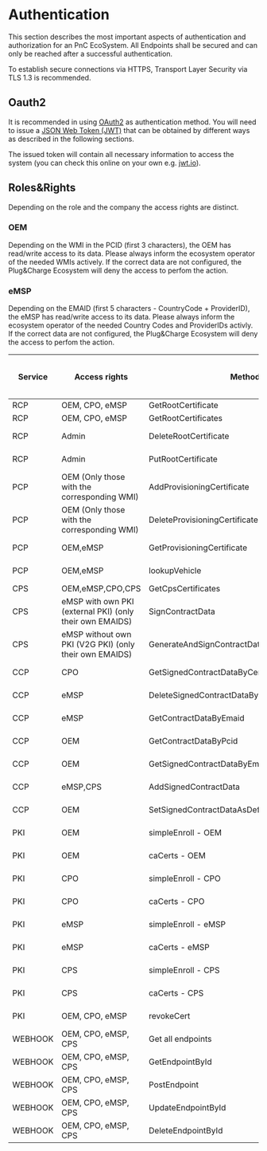# Authentication

This section describes the most important aspects of authentication and authorization for an PnC EcoSystem. All Endpoints shall be secured and can only be reached after a successful authentication. 

To establish secure connections via HTTPS, Transport Layer Security via TLS 1.3 is recommended.

## Oauth2

It is recommended in using [OAuth2](https://tools.ietf.org/html/rfc6749) as authentication method. You will need to issue a [JSON Web Token (JWT)](https://tools.ietf.org/html/rfc7519) that can be obtained by different ways as described in the following sections. 

The issued token will contain all necessary information to access the system (you can check this online on your own e.g. [jwt.io](https://jwt.io/)). 

## Roles&Rights

Depending on the role and the company the access rights are distinct. 

### OEM
Depending on the WMI in the PCID (first 3 characters), the OEM has read/write access to its data. Please always inform the ecosystem operator of the needed WMIs actively. If the correct data are not configured, the Plug&Charge Ecosystem will deny the access to perfom the action.

### eMSP
Depending on the EMAID (first 5 characters - CountryCode + ProviderID), the eMSP has read/write access to its data. Please always inform the ecosystem operator of the needed Country Codes and ProviderIDs activly. If the correct data are not configured, the Plug&Charge Ecosystem will deny the access to perfom the action.

| Service | Access rights                                            | Method                                            | Access Rights | OEM       | CPO       | eMSP with own PKI | eMSP without own PKI | CPS       |
|---------|----------------------------------------------------------|---------------------------------------------------|---------------|-----------|-----------|-------------------|----------------------|-----------|
| RCP     | OEM, CPO, eMSP                                           | GetRootCertificate                                | Read          | Access    | Access    | Access            | Access               | Access    |
| RCP     | OEM, CPO, eMSP                                           | GetRootCertificates                               | Read          | Access    | Access    | Access            | Access               | Access    |
| RCP     | Admin                                                    | DeleteRootCertificate                             | write         | No Access | No Access | No Access         | No Access            | No Access |
| RCP     | Admin                                                    | PutRootCertificate                                | write         | No Access | No Access | No Access         | No Access            | No Access |
| PCP     | OEM (Only those with the corresponding WMI)              | AddProvisioningCertificate                        | Write         | Access    | No Access | No Access         | No Access            | No Access |
| PCP     | OEM (Only those with the corresponding WMI)              | DeleteProvisioningCertificate                     | Delete        | Access    | No Access | No Access         | No Access            | No Access |
| PCP     | OEM,eMSP                                                 | GetProvisioningCertificate                        | Read          | Access    | No Access | Access            | Access               | Access    |
| PCP     | OEM,eMSP                                                 | lookupVehicle                                     | Read          | Access    | No Access | Access            | Access               | Access    |
| CPS     | OEM,eMSP,CPO,CPS                                         | GetCpsCertificates                                | Read          | Access    | Access    | Access            | Access               | Access    |
| CPS     | eMSP with own PKI (external PKI) (only their own EMAIDS) | SignContractData                                  | Write         | No Access | No Access | Access            | No Access            | No Access |
| CPS     | eMSP without own PKI (V2G PKI) (only their own EMAIDS)   | GenerateAndSignContractData                       | Write         | No Access | No Access | No Access         | Access               | No Access |
| CCP     | CPO                                                      | GetSignedContractDataByCertificateInstallationReq | Read          | No Access | Access    | No Access         | No Access            | No Access |
| CCP     | eMSP                                                     | DeleteSignedContractDataByEmaid                   | Delete        | No Access | No Access | Access            | Access               | No Access |
| CCP     | eMSP                                                     | GetContractDataByEmaid                            | Read          | No Access | No Access | Access            | Access               | No Access |
| CCP     | OEM                                                      | GetContractDataByPcid                             | Read          | Access    | No Access | No Access         | No Access            | No Access |
| CCP     | OEM                                                      | GetSignedContractDataByEmaidAndPcid               | Read          | Access    | No Access | No Access         | No Access            | No Access |
| CCP     | eMSP,CPS                                                 | AddSignedContractData                             | Write         | POST      | No Access | Access            | Access               | Access    |
| CCP     | OEM                                                      | SetSignedContractDataAsDefault                    | Read          | Access    | No Access | No Access         | No Access            | No Access |
| PKI     | OEM                                                      | simpleEnroll - OEM                                | Read & Write  | Access    | No Access | No Access         | No Access            | No Access |
| PKI     | OEM                                                      | caCerts - OEM                                     | Read          | Access    | No Access | No Access         | No Access            | No Access |
| PKI     | CPO                                                      | simpleEnroll - CPO                                | Read & Write  | No Access | Access    | No Access         | No Access            | No Access |
| PKI     | CPO                                                      | caCerts - CPO                                     | Read          | No Access | Access    | No Access         | No Access            | No Access |
| PKI     | eMSP                                                     | simpleEnroll - eMSP                               | Read & Write  | No Access | No Access | No Access         | Access               | No Access |
| PKI     | eMSP                                                     | caCerts - eMSP                                    | Read          | No Access | No Access | No Access         | Access               | No Access |
| PKI     | CPS                                                      | simpleEnroll - CPS                                | Read & Write  | No Access | No Access | No Access         | Access               | Access    |
| PKI     | CPS                                                      | caCerts - CPS                                     | Read          | No Access | No Access | No Access         | Access               | Access    |
| PKI     | OEM, CPO, eMSP                                           | revokeCert                                        | write         | Access    | Access    | No Access         | Access               | No Access |
| WEBHOOK | OEM, CPO, eMSP, CPS                                      | Get all endpoints                                 | Read          | Access    | Access    | Access            | Access               | Access    |
| WEBHOOK | OEM, CPO, eMSP, CPS                                      | GetEndpointById                                   | Read          | Access    | Access    | Access            | Access               | Access    |
| WEBHOOK | OEM, CPO, eMSP, CPS                                      | PostEndpoint                                      | Write         | Access    | Access    | Access            | Access               | Access    |
| WEBHOOK | OEM, CPO, eMSP, CPS                                      | UpdateEndpointById                                | Write         | Access    | Access    | Access            | Access               | Access    |
| WEBHOOK | OEM, CPO, eMSP, CPS                                      | DeleteEndpointById                                | Write         | Access    | Access    | Access            | Access               | Access    |